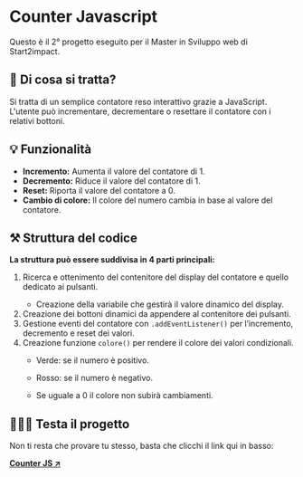 <h1>Counter Javascript</h1>
<p>Questo è il 2° progetto eseguito per il Master in Sviluppo web di Start2impact.</p>

<h2>🤔 Di cosa si tratta?</h2>
<p>Si tratta di un semplice contatore reso interattivo grazie a JavaScript. L'utente può incrementare, decrementare o resettare il contatore con i relativi bottoni.</p>

<h2>💡 Funzionalità</h2>
<ul>
  <li><strong>Incremento:</strong> Aumenta il valore del contatore di 1.</li>
  <li><strong>Decremento:</strong> Riduce il valore del contatore di 1.</li>
  <li><strong>Reset:</strong> Riporta il valore del contatore a 0.</li>
  <li><strong>Cambio di colore:</strong> Il colore del numero cambia in base al valore del contatore.</li>
</ul>

<h2>⚒️ Struttura del codice</h2>

<p><strong>La struttura può essere suddivisa in 4 parti principali:</strong></p>

<ol>

  <li>Ricerca e ottenimento del contenitore del display del contatore e quello dedicato ai pulsanti.</li>
    <ul><li>Creazione della variabile che gestirà il valore dinamico del display.</li></ul>
  <li>Creazione dei bottoni dinamici da appendere al contenitore dei pulsanti.</li>
  <li>Gestione eventi del contatore con <code>.addEventListener()</code> per l’incremento, decremento e reset dei valori.</li>
  <li>Creazione funzione <code>colore()</code> per rendere il colore dei valori condizionali.</li>
    <ul><li>Verde: se il numero è positivo.</li></ul>
    <ul><li>Rosso: se il numero è negativo.</li></ul>
    <ul><li>Se uguale a 0 il colore non subirà cambiamenti.</li></ul>

</ol>

<h2>👨🏻‍💻 Testa il progetto</h2>
<p>Non ti resta che provare tu stesso, basta che clicchi il link qui in basso:</p>
<a href="https://dgmichele.github.io/Counter/" rel="noopener" target="_blank"><strong>Counter JS ↗️</strong></a>
